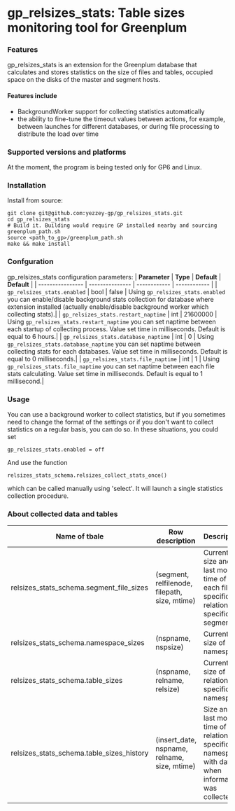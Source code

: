 # gp_relsizes_stats: Table sizes monitoring tool for Greenplum

### Features
gp_relsizes_stats is an extension for the Greenplum database that calculates and stores statistics on the size of files and tables, occupied space on the disks of the master and segment hosts.

#### Features include
- BackgroundWorker support for collecting statistics automatically
- the ability to fine-tune the timeout values between actions, for example, between launches for different databases, or during file processing to distribute the load over time 

### Supported versions and platforms
At the moment, the program is being tested only for GP6 and Linux.

### Installation
Install from source:
```
git clone git@github.com:yezzey-gp/gp_relsizes_stats.git
cd gp_relsizes_stats
# Build it. Building would require GP installed nearby and sourcing greenplum_path.sh
source <path_to_gp>/greenplum_path.sh
make && make install
```

### Confguration
gp_relsizes_stats configuration parameters:
| **Parameter** | **Type**     | **Default**  | **Default**  |
| ---------------- | --------------- | ------------ | ------------ |
| `gp_relsizes_stats.enabled`          | bool    | false    | Using `gp_relsizes_stats.enabled` you can enable/disable background stats collection for database where extension installed (actually enable/disable background worker which collecting stats).|
| `gp_relsizes_stats.restart_naptime`  | int     | 21600000 | Using `gp_relsizes_stats.restart_naptime` you can set naptime between each startup of collecting process. Value set time in milliseconds. Default is equal to 6 hours.|
| `gp_relsizes_stats.database_naptime` | int     | 0        | Using `gp_relsizes_stats.database_naptime` you can set naptime between collecting stats for each databases. Value set time in milliseconds. Default is equal to 0 milliseconds.|
| `gp_relsizes_stats.file_naptime`     | int     | 1        | Using `gp_relsizes_stats.file_naptime` you can set naptime between each file stats calculating. Value set time in milliseconds. Default is equal to 1 millisecond.|

### Usage
You can use a background worker to collect statistics, but if you sometimes need to change the format of the settings or if you don't want to collect statistics on a regular basis, you can do so. In these situations, you could set
```
gp_relsizes_stats.enabled = off
```

And use the function
```
relsizes_stats_schema.relsizes_collect_stats_once()
```
which can be called manually using 'select'.
It will launch a single statistics collection procedure.


### About collected data and tables
| Name of tbale | Row description | Description |
| ------------- | --------------- | ----------- |
| relsizes_stats_schema.segment_file_sizes | (segment, relfilenode, filepath, size, mtime) | Current size and last modify time of each file of specific relation on specific segment |
| relsizes_stats_schema.namespace_sizes | (nspname, nspsize) | Current size of namespace |
| relsizes_stats_schema.table_sizes | (nspname, relname, relsize) | Current size of relation in specific namespace |
| relsizes_stats_schema.table_sizes_history | (insert_date, nspname, relname, size, mtime) | Size and last modify time of relation in specific namespace with date when information was collected |
